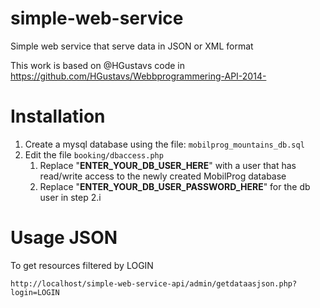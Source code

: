 # simple-web-service
Simple web service that serve data in JSON or XML format

This work is based on @HGustavs code in https://github.com/HGustavs/Webbprogrammering-API-2014-

# Installation
1. Create a mysql database using the file: `mobilprog_mountains_db.sql`
2. Edit the file `booking/dbaccess.php`
    1. Replace "__ENTER_YOUR_DB_USER_HERE__" with a user that has read/write access to the newly created MobilProg database
    2. Replace "__ENTER_YOUR_DB_USER_PASSWORD_HERE__" for the db user in step 2.i

# Usage JSON
To get resources filtered by LOGIN
```
http://localhost/simple-web-service-api/admin/getdataasjson.php?login=LOGIN
```
